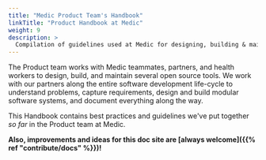```yaml
---
title: "Medic Product Team's Handbook"
linkTitle: "Product Handbook at Medic"
weight: 9
description: >
  Compilation of guidelines used at Medic for designing, building & maintaining tools
---
```


The Product team works with Medic teammates, partners, and health workers to design, build, and maintain several open source tools. We work with our partners along the entire software development life-cycle to understand problems, capture requirements, design and build modular software systems, and document everything along the way.

This Handbook contains best practices and guidelines we've put together *so far* in the Product team at Medic.

**Also, improvements and ideas for this doc site are [always welcome]({{% ref "contribute/docs" %}})!**
